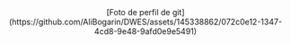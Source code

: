 
<center>[Foto de perfil de git](https://github.com/AliBogarin/DWES/assets/145338862/072c0e12-1347-4cd8-9e48-9afd0e9e5491)</center>




